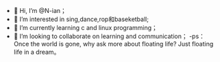 - 👋 Hi, I’m @N-ian；
- 👀 I’m interested in sing,dance,rop和baseketball;
- 🌱 I’m currently learning c and linux programming；
- 💞️ I’m looking to collaborate on learning and communication；
-ps：Once the world is gone, why ask more about floating life? Just floating life in a dream。

<!---
N-ian/N-ian is a ✨ special ✨ repository because its `README.md` (this file) appears on your GitHub profile.
You can click the Preview link to take a look at your changes.
--->
